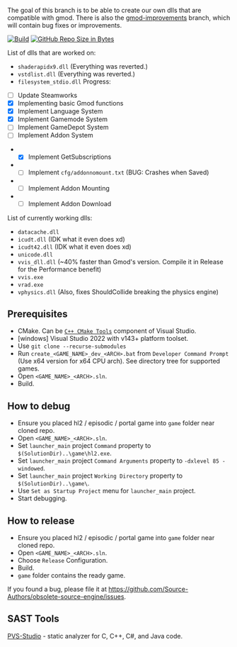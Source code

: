 The goal of this branch is to be able to create our own dlls that are compatible with gmod.
There is also the [gmod-improvements](https://github.com/RaphaelIT7/obsolete-source-engine/tree/gmod-improvements) branch, which will contain bug fixes or improvements.

[![Build](https://github.com/Source-Authors/Obsoletium/actions/workflows/build.yml/badge.svg)](https://github.com/Source-Authors/Obsoletium/actions/workflows/build.yml)
[![GitHub Repo Size in Bytes](https://img.shields.io/github/repo-size/Source-Authors/Obsoletium.svg)](https://github.com/Source-Authors/Obsoletium)

List of dlls that are worked on:
- `shaderapidx9.dll` (Everything was reverted.)
- `vstdlist.dll` (Everything was reverted.)
- `filesystem_stdio.dll`
Progress:  
- [ ] Update Steamworks
- [x] Implementing basic Gmod functions  
- [x] Implement Language System  
- [x] Implement Gamemode System  
- [ ] Implement GameDepot System
- [ ] Implement Addon System
- - [x] Implement GetSubscriptions  
- - [ ] Implement `cfg/addonnomount.txt` (BUG: Crashes when Saved)  
- - [ ] Implement Addon Mounting  
- - [ ] Implement Addon Download  

List of currently working dlls:
- `datacache.dll`
- `icudt.dll` (IDK what it even does xd)
- `icudt42.dll` (IDK what it even does xd)
- `unicode.dll`
- `vvis_dll.dll` (~40% faster than Gmod's version. Compile it in Release for the Performance benefit)
- `vvis.exe`
- `vrad.exe`
- `vphysics.dll` (Also, fixes ShouldCollide breaking the physics engine)

## Prerequisites

* CMake. Can be [`C++ CMake Tools`](https://learn.microsoft.com/en-us/cpp/build/cmake-projects-in-visual-studio#installation) component of Visual Studio.
* [windows] Visual Studio 2022 with v143+ platform toolset.
* Use `git clone --recurse-submodules`
* Run `create_<GAME_NAME>_dev_<ARCH>.bat` from `Developer Command Prompt` (Use x64 version for x64 CPU arch). See directory tree for supported games.
* Open `<GAME_NAME>_<ARCH>.sln`.
* Build.


## How to debug

* Ensure you placed hl2 / episodic / portal game into `game` folder near cloned repo.
* Open `<GAME_NAME>_<ARCH>.sln`.
* Set `launcher_main` project `Command` property to `$(SolutionDir)..\game\hl2.exe`.
* Set `launcher_main` project `Command Arguments` property to `-dxlevel 85 -windowed`.
* Set `launcher_main` project `Working Directory` property to `$(SolutionDir)..\game\`.
* Use `Set as Startup Project` menu for `launcher_main` project.
* Start debugging.


## How to release

* Ensure you placed hl2 / episodic / portal game into `game` folder near cloned repo.
* Open `<GAME_NAME>_<ARCH>.sln`.
* Choose `Release` Configuration.
* Build.
* `game` folder contains the ready game.


If you found a bug, please file it at https://github.com/Source-Authors/obsolete-source-engine/issues.


## SAST Tools

[PVS-Studio](https://pvs-studio.com/en/pvs-studio/?utm_source=website&utm_medium=github&utm_campaign=open_source) - static analyzer for C, C++, C#, and Java code.